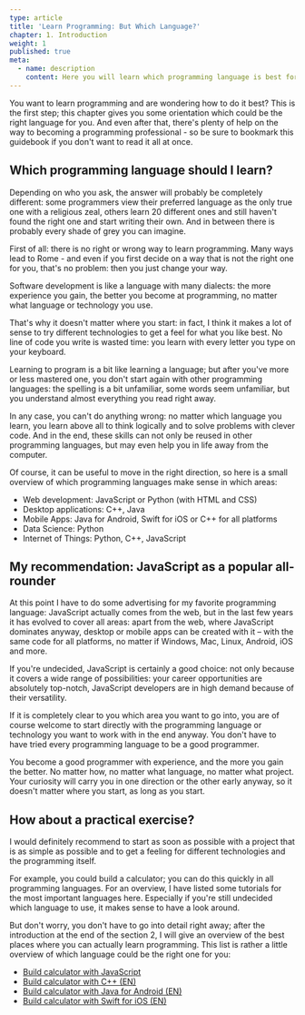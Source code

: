 ```yaml
---
type: article
title: 'Learn Programming: But Which Language?'
chapter: 1. Introduction
weight: 1
published: true
meta:
  - name: description
    content: Here you will learn which programming language is best for you and how to take your first steps towards learning it.
---
```


You want to learn programming and are wondering how to do it best? This is the first step; this chapter gives you some orientation which could be the right language for you. And even after that, there's plenty of help on the way to becoming a programming professional - so be sure to bookmark this guidebook if you don't want to read it all at once.

## Which programming language should I learn?

Depending on who you ask, the answer will probably be completely different: some programmers view their preferred language as the only true one with a religious zeal, others learn 20 different ones and still haven't found the right one and start writing their own. And in between there is probably every shade of grey you can imagine.

First of all: there is no right or wrong way to learn programming. Many ways lead to Rome - and even if you first decide on a way that is not the right one for you, that's no problem: then you just change your way.

Software development is like a language with many dialects: the more experience you gain, the better you become at programming, no matter what language or technology you use.

That's why it doesn't matter where you start: in fact, I think it makes a lot of sense to try different technologies to get a feel for what you like best. No line of code you write is wasted time: you learn with every letter you type on your keyboard.

Learning to program is a bit like learning a language; but after you've more or less mastered one, you don't start again with other programming languages: the spelling is a bit unfamiliar, some words seem unfamiliar, but you understand almost everything you read right away.

In any case, you can't do anything wrong: no matter which language you learn, you learn above all to think logically and to solve problems with clever code. And in the end, these skills can not only be reused in other programming languages, but may even help you in life away from the computer.

Of course, it can be useful to move in the right direction, so here is a small overview of which programming languages make sense in which areas:

- Web development: JavaScript or Python (with HTML and CSS)
- Desktop applications: C++, Java
- Mobile Apps: Java for Android, Swift for iOS or C++ for all platforms
- Data Science: Python
- Internet of Things: Python, C++, JavaScript

## My recommendation: JavaScript as a popular all-rounder

At this point I have to do some advertising for my favorite programming language: JavaScript actually comes from the web, but in the last few years it has evolved to cover all areas: apart from the web, where JavaScript dominates anyway, desktop or mobile apps can be created with it – with the same code for all platforms, no matter if Windows, Mac, Linux, Android, iOS and more.

If you're undecided, JavaScript is certainly a good choice: not only because it covers a wide range of possibilities: your career opportunities are absolutely top-notch, JavaScript developers are in high demand because of their versatility.

If it is completely clear to you which area you want to go into, you are of course welcome to start directly with the programming language or technology you want to work with in the end anyway. You don't have to have tried every programming language to be a good programmer.

You become a good programmer with experience, and the more you gain the better. No matter how, no matter what language, no matter what project. Your curiosity will carry you in one direction or the other early anyway, so it doesn't matter where you start, as long as you start.

## How about a practical exercise?

I would definitely recommend to start as soon as possible with a project that is as simple as possible and to get a feeling for different technologies and the programming itself.

For example, you could build a calculator; you can do this quickly in all programming languages. For an overview, I have listed some tutorials for the most important languages here. Especially if you're still undecided which language to use, it makes sense to have a look around.

But don't worry, you don't have to go into detail right away; after the introduction at the end of the section 2, I will give an overview of the best places where you can actually learn programming. This list is rather a little overview of which language could be the right one for you:

- <a href="https://medium.freecodecamp.org/how-to-build-an-html-calculator-app-from-scratch-using-javascript-4454b8714b98" target="_blank">Build calculator with JavaScript</a>
- <a href="https://tutorials.visualstudio.com/cpp-calculator/intro" target="_blank">Build calculator with C++ (EN)</a>
- <a href="https://crunchify.com/how-to-create-simple-calculator-android-app-using-android-studio/" target="_blank">Build calculator with Java for Android (EN)</a>
- <a href="https://www.instructables.com/id/How-to-Make-a-Calculator-in-Xcode-Using-Swift/" target="_blank">Build calculator with Swift for iOS (EN)</a>

<img src="https://vg09.met.vgwort.de/na/9f63501bcc9d4456ad4b2e59edafa8b0" width="1" height="1" alt="">
